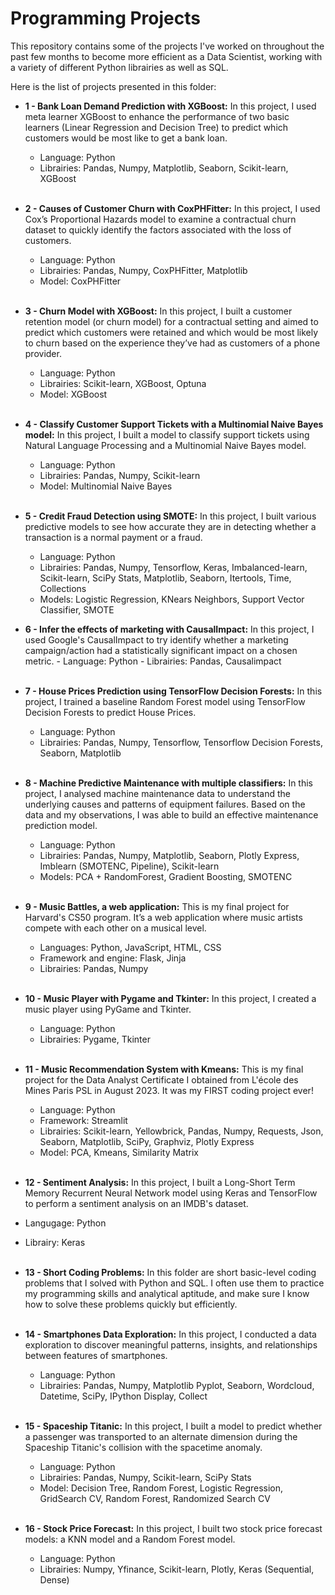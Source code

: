 # Programming Projects
This repository contains some of the projects I've worked on throughout the past few months to become more efficient as a Data Scientist, working with a variety of different Python librairies as well as SQL.

Here is the list of projects presented in this folder:

  - **1 - Bank Loan Demand Prediction with XGBoost:** In this project, I used meta learner XGBoost to enhance the performance of two basic learners (Linear Regression and Decision Tree) to predict which customers would be most like to get a bank loan.
    - Language: Python
    - Librairies: Pandas, Numpy, Matplotlib, Seaborn, Scikit-learn, XGBoost <br /> <br />

  - **2 - Causes of Customer Churn with CoxPHFitter:** In this project, I used Cox’s Proportional Hazards model to examine a contractual churn dataset to quickly identify the factors associated with the loss of customers.
    - Language: Python
    - Librairies: Pandas, Numpy, CoxPHFitter, Matplotlib 
    - Model: CoxPHFitter <br /> <br />
    
  - **3 - Churn Model with XGBoost:** In this project, I built a customer retention model (or churn model) for a contractual setting and aimed to predict which customers were retained and which would be most likely to churn based on the experience they’ve had as customers of a phone provider.
    - Language: Python
    - Librairies: Scikit-learn, XGBoost, Optuna
    - Model: XGBoost <br /> <br />
 
  - **4 - Classify Customer Support Tickets with a Multinomial Naive Bayes model:** In this project, I built a model to classify support tickets using Natural Language Processing and a Multinomial Naive Bayes model.
    - Language: Python
    - Librairies: Pandas, Numpy, Scikit-learn
    - Model: Multinomial Naive Bayes <br /> <br />

  - **5 - Credit Fraud Detection using SMOTE:** In this project, I built various predictive models to see how accurate they are in detecting whether a transaction is a normal payment or a fraud.
    - Language: Python
    - Librairies: Pandas, Numpy, Tensorflow, Keras, Imbalanced-learn, Scikit-learn, SciPy Stats, Matplotlib, Seaborn, Itertools, Time, Collections
    - Models: Logistic Regression, KNears Neighbors, Support Vector Classifier, SMOTE
  
  -  **6 - Infer the effects of marketing with CausalImpact:** In this project, I used Google's CausalImpact to try identify whether a marketing campaign/action had a statistically significant impact on a chosen metric.
    - Language: Python
    - Librairies: Pandas, Causalimpact <br /> <br />
  
  - **7 - House Prices Prediction using TensorFlow Decision Forests:** In this project, I trained a baseline Random Forest model using TensorFlow Decision Forests to predict House Prices.
    - Language: Python
    - Librairies: Pandas, Numpy, Tensorflow, Tensorflow Decision Forests, Seaborn, Matplotlib <br /> <br />

  - **8 - Machine Predictive Maintenance with multiple classifiers:** In this project, I analysed machine maintenance data to understand the underlying causes and patterns of equipment failures. Based on the data and my observations, I was able to build an effective maintenance prediction model.
    - Language: Python
    - Librairies: Pandas, Numpy, Matplotlib, Seaborn, Plotly Express, Imblearn (SMOTENC, Pipeline), Scikit-learn
    - Models: PCA + RandomForest, Gradient Boosting, SMOTENC <br /> <br />

  - **9 - Music Battles, a web application:** This is my final project for Harvard's CS50 program. It’s a web application where music artists compete with each other on a musical level.
    - Languages: Python, JavaScript, HTML, CSS
    - Framework and engine: Flask, Jinja
    - Librairies: Pandas, Numpy <br /> <br />

  - **10 - Music Player with Pygame and Tkinter:** In this project, I created a music player using PyGame and Tkinter.
    - Language: Python
    - Librairies: Pygame, Tkinter <br /> <br />
 
  - **11 - Music Recommendation System with Kmeans:** This is my final project for the Data Analyst Certificate I obtained from L'école des Mines Paris PSL in August 2023. It was my FIRST coding project ever!
    - Language: Python
    - Framework: Streamlit
    - Librairies: Scikit-learn, Yellowbrick, Pandas, Numpy, Requests, Json, Seaborn, Matplotlib, SciPy, Graphviz, Plotly Express
    - Model: PCA, Kmeans, Similarity Matrix <br /> <br />

  - **12 - Sentiment Analysis:** In this project, I built a Long-Short Term Memory Recurrent Neural Network model using Keras and TensorFlow to perform a sentiment analysis on an IMDB's dataset.
   - Langugage: Python
   - Librairy: Keras <br /> <br />
  
  - **13 - Short Coding Problems:** In this folder are short basic-level coding problems that I solved with Python and SQL. I often use them to practice my programming skills and analytical aptitude, and make sure I know how to solve these problems quickly but efficiently. <br /> <br />

  - **14 - Smartphones Data Exploration:** In this project, I conducted a data exploration to discover meaningful patterns, insights, and relationships between features of smartphones.
    - Language: Python
    - Librairies: Pandas, Numpy, Matplotlib Pyplot, Seaborn, Wordcloud, Datetime, SciPy, IPython Display, Collect <br /> <br />

  - **15 - Spaceship Titanic:** In this project, I built a model to predict whether a passenger was transported to an alternate dimension during the Spaceship Titanic's collision with the spacetime anomaly.
    - Language: Python
    - Librairies: Pandas, Numpy, Scikit-learn, SciPy Stats
    - Model: Decision Tree, Random Forest, Logistic Regression, GridSearch CV, Random Forest, Randomized Search CV <br /> <br />
    
  - **16 - Stock Price Forecast:** In this project, I built two stock price forecast models: a KNN model and a Random Forest model.
    - Language: Python
    - Librairies: Numpy, Yfinance, Scikit-learn, Plotly, Keras (Sequential, Dense)
